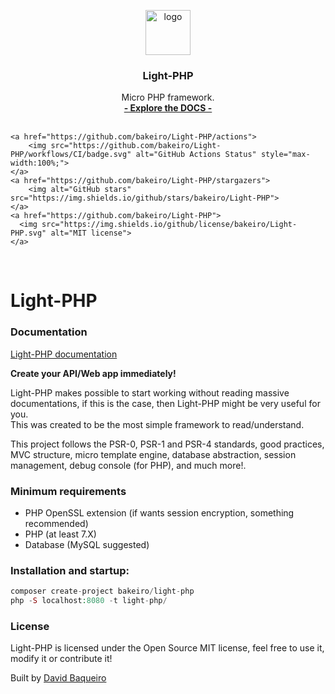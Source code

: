 <p align="center">

  <a href="https://bakeiro.github.io/Light-PHP-documentation/">
    <img src="https://github.com/bakeiro/Light-PHP/blob/master/src/view/www/src/images/l.png" alt="logo" width=72 height=72>
  </a>
  <h3 align="center">Light-PHP</h3>
  <p align="center">
    Micro PHP framework.
    <br>
    <a href="https://bakeiro.github.io/Light-PHP-documentation/"><strong>- Explore the DOCS -</strong></a>
    <br><br>
    
    <a href="https://github.com/bakeiro/Light-PHP/actions">
    	<img src="https://github.com/bakeiro/Light-PHP/workflows/CI/badge.svg" alt="GitHub Actions Status" style="max-width:100%;">
    </a>
    <a href="https://github.com/bakeiro/Light-PHP/stargazers">
    	<img alt="GitHub stars" src="https://img.shields.io/github/stars/bakeiro/Light-PHP">
    </a>
    <a href="https://github.com/bakeiro/Light-PHP">
      <img src="https://img.shields.io/github/license/bakeiro/Light-PHP.svg" alt="MIT license">
    </a>
  </p>
</p>
<br>

# Light-PHP

### Documentation

[Light-PHP documentation](https://bakeiro.github.io/Light-PHP-documentation/)

**Create your API/Web app immediately!**

Light-PHP makes possible to start working without reading massive documentations, if this is the case, then Light-PHP might be very useful for you.  
This was created to be the most simple framework to read/understand.

This project follows the PSR-0, PSR-1 and PSR-4 standards, good practices, MVC structure, micro template engine, database abstraction, session management, debug console (for PHP), and much more!.

### Minimum requirements

- PHP OpenSSL extension (if wants session encryption, something recommended)
- PHP (at least 7.X)
- Database (MySQL suggested)

### Installation and startup:

```php
composer create-project bakeiro/light-php
php -S localhost:8080 -t light-php/
```

### License

Light-PHP is licensed under the Open Source MIT license, feel free to use it, modify it or contribute it!</p>
Built by [David Baqueiro](https://davidbaqueiro.com)
